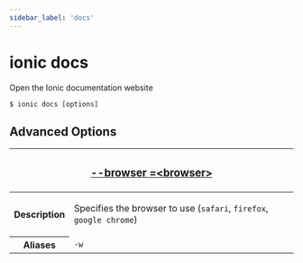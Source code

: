 ```yaml
---
sidebar_label: 'docs'
---
```


# ionic docs

Open the Ionic documentation website

```shell
$ ionic docs [options]
```

## Advanced Options

<table className="reference-table">
  <thead>
    <tr>
      <th colSpan="2">
        <h3>
          <a href="#option-browser" id="option-browser">
            --browser
            <span class="option-spec"> =&lt;browser&gt;</span>
          </a>
        </h3>
      </th>
    </tr>
  </thead>
  <tbody>
    <tr>
      <th>Description</th>
      <td>
        <div>
          <p>
            Specifies the browser to use (<code>safari</code>, <code>firefox</code>, <code>google chrome</code>)
          </p>
        </div>
      </td>
    </tr>
    <tr>
      <th>Aliases</th>
      <td>
        <code>-w</code>
      </td>
    </tr>
  </tbody>
</table>
